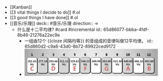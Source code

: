 - [[Kanban]]
- [[3 vital things I decide to do]] #.ol
- [[3 good things I have done]] #.ol
- [[音乐/乐理]]
  deck::  #音乐/乐理
  direction:: ->
	- 什么是十二平均律? #card #incremental
	  id:: 65d86077-bbba-4fdf-8b46-21276a22ec9e
		- 一组由12个 {{cloze 间隔均等}} 的音组成的音律叫做12平均律。
		  id:: 65d860d2-c9a6-43d0-8b72-89922ced9172
		- ![image.png](../assets/image_1708679373585_0.png)